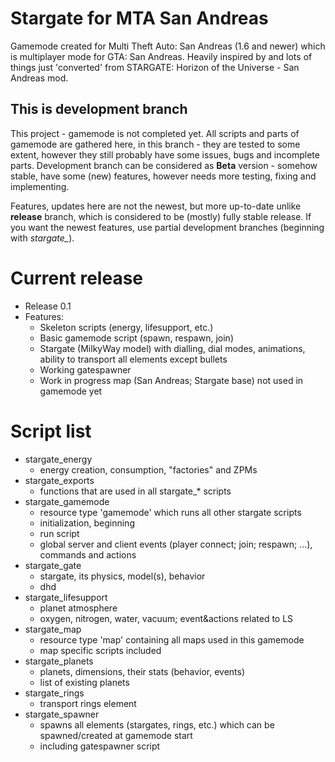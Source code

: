 # Stargate for MTA San Andreas

 Gamemode created for Multi Theft Auto: San Andreas (1.6 and newer) which is multiplayer mode for GTA: San Andreas. Heavily inspired by and lots of things just 'converted' from STARGATE: Horizon of the Universe - San Andreas mod.

## This is development branch

This project - gamemode is not completed yet. All scripts and parts of gamemode are gathered here, in this branch - they are tested to some extent, however they still probably have some issues, bugs and incomplete parts. Development branch can be considered as **Beta** version - somehow stable, have some (new) features, however needs more testing, fixing and implementing.

Features, updates here are not the newest, but more up-to-date unlike **release** branch, which is considered to be (mostly) fully stable release. If you want the newest features, use partial development branches (beginning with *stargate_*).


# Current release

- Release 0.1
- Features:
    - Skeleton scripts (energy, lifesupport, etc.)
    - Basic gamemode script (spawn, respawn, join)
    - Stargate (MilkyWay model) with dialling, dial modes, animations, ability to transport all elements except bullets
    - Working gatespawner
    - Work in progress map (San Andreas; Stargate base) not used in gamemode yet 


# Script list

- stargate_energy
    - energy creation, consumption, "factories" and ZPMs
- stargate_exports
    - functions that are used in all stargate_* scripts
- stargate_gamemode
    - resource type 'gamemode' which runs all other stargate scripts
    - initialization, beginning
    - run script
    - global server and client events (player connect; join; respawn; ...), commands and actions
- stargate_gate
    - stargate, its physics, model(s), behavior
    - dhd
- stargate_lifesupport
    - planet atmosphere
    - oxygen, nitrogen, water, vacuum; event&actions related to LS
- stargate_map
    - resource type 'map' containing all maps used in this gamemode
    - map specific scripts included
- stargate_planets
    - planets, dimensions, their stats (behavior, events)
    - list of existing planets
- stargate_rings
    - transport rings element
- stargate_spawner
    - spawns all elements (stargates, rings, etc.) which can be spawned/created at gamemode start
    - including gatespawner script
